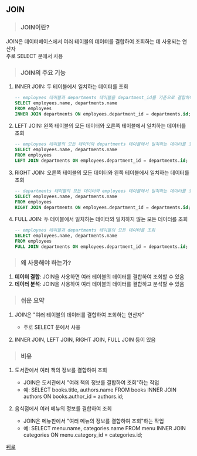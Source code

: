 ## JOIN
> ### JOIN이란?
JOIN은 데이터베이스에서 여러 테이블의 데이터를 결합하여 조회하는 데 사용되는 연산자</br>
주로 SELECT 문에서 사용

> ### JOIN의 주요 기능
1. INNER JOIN: 두 테이블에서 일치하는 데이터를 조회
    ```sql
    -- employees 테이블과 departments 테이블을 department_id를 기준으로 결합하여 조회
    SELECT employees.name, departments.name
    FROM employees
    INNER JOIN departments ON employees.department_id = departments.id;
    ```

2. LEFT JOIN: 왼쪽 테이블의 모든 데이터와 오른쪽 테이블에서 일치하는 데이터를 조회
    ```sql
    -- employees 테이블의 모든 데이터와 departments 테이블에서 일치하는 데이터를 조회
    SELECT employees.name, departments.name
    FROM employees
    LEFT JOIN departments ON employees.department_id = departments.id;
    ```

3. RIGHT JOIN: 오른쪽 테이블의 모든 데이터와 왼쪽 테이블에서 일치하는 데이터를 조회
    ```sql
    -- departments 테이블의 모든 데이터와 employees 테이블에서 일치하는 데이터를 조회
    SELECT employees.name, departments.name
    FROM employees
    RIGHT JOIN departments ON employees.department_id = departments.id;
    ```

4. FULL JOIN: 두 테이블에서 일치하는 데이터와 일치하지 않는 모든 데이터를 조회
    ```sql
    -- employees 테이블과 departments 테이블의 모든 데이터를 조회
    SELECT employees.name, departments.name
    FROM employees
    FULL JOIN departments ON employees.department_id = departments.id;
    ```

> ### 왜 사용해야 하는가?
1. **데이터 결합**: JOIN을 사용하면 여러 테이블의 데이터를 결합하여 조회할 수 있음
2. **데이터 분석**: JOIN을 사용하여 여러 테이블의 데이터를 결합하고 분석할 수 있음

> ### 쉬운 요약
1. JOIN은 "여러 테이블의 데이터를 결합하여 조회하는 연산자"
    - 주로 SELECT 문에서 사용

2. INNER JOIN, LEFT JOIN, RIGHT JOIN, FULL JOIN 등이 있음

> ### 비유
1. 도서관에서 여러 책의 정보를 결합하여 조회
    - JOIN은 도서관에서 "여러 책의 정보를 결합하여 조회"하는 작업
    - 예: SELECT books.title, authors.name FROM books INNER JOIN authors ON books.author_id = authors.id;

2. 음식점에서 여러 메뉴의 정보를 결합하여 조회
    - JOIN은 메뉴판에서 "여러 메뉴의 정보를 결합하여 조회"하는 작업
    - 예: SELECT menu.name, categories.name FROM menu INNER JOIN categories ON menu.category_id = categories.id;

[뒤로](mysql.md)
